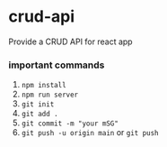 # crud-api

Provide a CRUD API for react app

### important commands

1. `npm install`
2. `npm run server`
3. `git init`
4. `git add .`
5. `git commit -m "your mSG"`
6. `git push -u origin main` or `git push`
